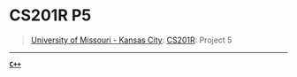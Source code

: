 # CS201R P5
> [University of Missouri - Kansas City](https://www.umkc.edu/): [CS201R](https://catalog.umkc.edu/search/?P=COMP-SCI%20201R): Project 5

---

[**`C++`**](https://github.com/lxRbckl/lxRbckl/blob/main/C++/README.md)

# 
